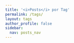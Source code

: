 ```yaml
---
title: '<i>Posts</i> por Tag'
permalink: /tags/
layout: tags
author_profile: false
sidebar:
  nav: posts_nav
---
```

